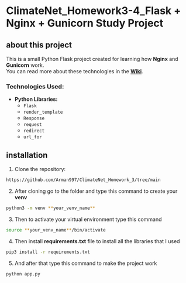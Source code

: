 # ClimateNet_Homework3-4_Flask + Nginx + Gunicorn Study Project 

## about this project

This is a small Python Flask project created for learning how **Nginx** and **Gunicorn** work.  
You can read more about these technologies in the **[Wiki]([https://github.com/your-repo/wiki](https://github.com/Arman997/ClimateNet_Homework_3/wiki))**. 

### Technologies Used:  

- **Python Libraries:**  
  - `Flask`  
  - `render_template`  
  - `Response`  
  - `request`  
  - `redirect`  
  - `url_for`

## installation

1. Clone the repository:

```sh
https://github.com/Arman997/ClimateNet_Homework_3/tree/main
```

2. After cloning go to the folder and type this command to create your **venv**

```sh
python3 -m venv **your_venv_name**
```

3. Then to activate your virtual environment type this command

```sh
source **your_venv_name**/bin/activate 
```

4. Then install **requirements.txt** file to install all the libraries that I used

```sh
pip3 install -r requirements.txt
```

5. And after that type this command to make the project work

```sh
python app.py
```


